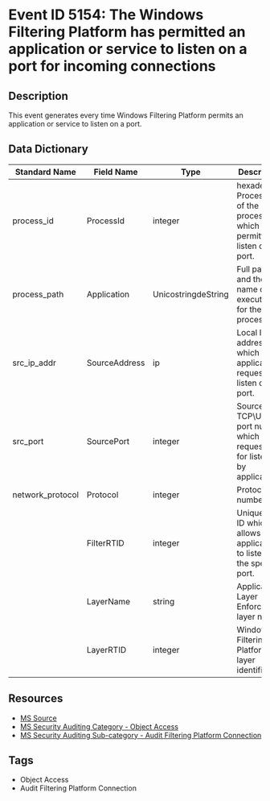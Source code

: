 # Event ID 5154: The Windows Filtering Platform has permitted an application or service to listen on a port for incoming connections

## Description
This event generates every time Windows Filtering Platform permits an application or service to listen on a port.

## Data Dictionary
|Standard Name|Field Name|Type|Description|Sample Value|
|---|---|---|---|---|
|process_id|ProcessId|integer|hexadecimal Process ID of the process which was permitted to listen on the port.|4152|
|process_path|Application|UnicostringdeString|Full path and the name of the executable for the process.|\device\harddiskvolume2\documents\listener.exe|
|src_ip_addr|SourceAddress|ip|Local IP address on which application requested to listen on the port.|0.0.0.0|
|src_port|SourcePort|integer|Source TCP\UDP port number which was requested for listening by application.|44|
|network_protocol|Protocol|integer|Protocol number.|6|
||FilterRTID|integer|Unique filter ID which allows application to listen on the specific port.|0|
||LayerName|string|Application Layer Enforcement layer name.|%%14609|
||LayerRTID|integer|Windows Filtering Platform layer identifier.|40|

## Resources
* [MS Source](https://github.com/MicrosoftDocs/windows-itpro-docs/blob/master/windows/security/threat-protection/auditing/event-5154.md)
* [MS Security Auditing Category - Object Access](https://docs.microsoft.com/en-us/windows/security/threat-protection/auditing/advanced-security-audit-policy-settings#object-access)
* [MS Security Auditing Sub-category - Audit Filtering Platform Connection](https://github.com/MicrosoftDocs/windows-itpro-docs/tree/master/windows/security/threat-protection/auditing/audit-filtering-platform-connection.md)

## Tags
* Object Access
* Audit Filtering Platform Connection